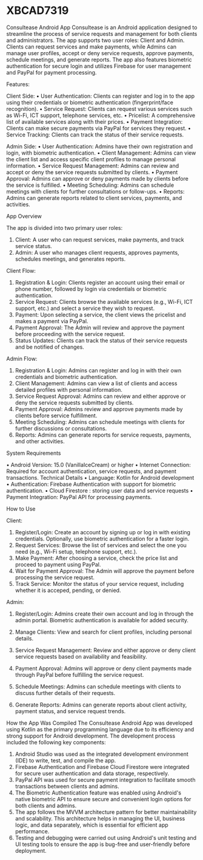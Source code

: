 # XBCAD7319

Consultease Android App
Consultease is an Android application designed to streamline the process of service requests and management for both clients and administrators. The app supports two user roles: Client and Admin. Clients can request services and make payments, while Admins can manage user profiles, accept or deny service requests, approve payments, schedule meetings, and generate reports. The app also features biometric authentication for secure login and utilizes Firebase for user management and PayPal for payment processing.

Features:

Client Side:
•	User Authentication: Clients can register and log in to the app using their credentials or biometric authentication (fingerprint/face recognition).
•	Service Request: Clients can request various services such as Wi-Fi, ICT support, telephone services, etc.
•	Pricelist: A comprehensive list of available services along with their prices.
•	Payment Integration: Clients can make secure payments via PayPal for services they request.
•	Service Tracking: Clients can track the status of their service requests.

Admin Side:
•	User Authentication: Admins have their own registration and login, with biometric authentication.
•	Client Management: Admins can view the client list and access specific client profiles to manage personal information.
•	Service Request Management: Admins can review and accept or deny the service requests submitted by clients.
•	Payment Approval: Admins can approve or deny payments made by clients before the service is fulfilled.
•	Meeting Scheduling: Admins can schedule meetings with clients for further consultations or follow-ups.
•	Reports: Admins can generate reports related to client services, payments, and activities.

App Overview

The app is divided into two primary user roles:
1.	Client: A user who can request services, make payments, and track service status.
2.	Admin: A user who manages client requests, approves payments, schedules meetings, and generates reports.
   
Client Flow:
1.	Registration & Login: Clients register an account using their email or phone number, followed by login via credentials or biometric authentication.
2.	Service Request: Clients browse the available services (e.g., Wi-Fi, ICT support, etc.) and select a service they wish to request.
3.	Payment: Upon selecting a service, the client views the pricelist and makes a payment via PayPal.
4.	Payment Approval: The Admin will review and approve the payment before proceeding with the service request.
5.	Status Updates: Clients can track the status of their service requests and be notified of changes.
   
Admin Flow:
1.	Registration & Login: Admins can register and log in with their own credentials and biometric authentication.
2.	Client Management: Admins can view a list of clients and access detailed profiles with personal information.
3.	Service Request Approval: Admins can review and either approve or deny the service requests submitted by clients.
4.	Payment Approval: Admins review and approve payments made by clients before service fulfillment.
5.	Meeting Scheduling: Admins can schedule meetings with clients for further discussions or consultations.
6.	Reports: Admins can generate reports for service requests, payments, and other activities.
   
System Requirements

•	Android Version: 15.0 (VanillaIceCream) or higher
•	Internet Connection: Required for account authentication, service requests, and payment transactions.
Technical Details
•	Language: Kotlin for Android development
•	Authentication: Firebase Authentication with support for biometric authentication.
•	Cloud Firestore : storing user data and  service requests 
•	Payment Integration: PayPal API for processing payments.

How to Use

Client:

1.	Register/Login: Create an account by signing up or log in with existing credentials. Optionally, use biometric authentication for a faster login.
2.	Request Services: Browse the list of services and select the one you need (e.g., Wi-Fi setup, telephone support, etc.).
3.	Make Payment: After choosing a service, check the price list and proceed to payment using PayPal.
4.	Wait for Payment Approval: The Admin will approve the payment before processing the service request.
5.	Track Service: Monitor the status of your service request, including whether it is acceped, pending, or denied.
   
Admin:
1.	Register/Login: Admins create their own account and log in through the admin portal. Biometric authentication is available for added security.
2.	Manage Clients: View and search for client profiles, including personal details.
3.	Service Request Management: Review and either approve or deny client service requests based on availability and feasibility.
   
4.	Payment Approval: Admins will approve or deny client payments made through PayPal before fulfilling the service request.
6.	Schedule Meetings: Admins can schedule meetings with clients to discuss further details of their requests.
7.	Generate Reports: Admins can generate reports about client activity, payment status, and service request trends.

How the App Was Compiled
The Consultease Android App was developed using Kotlin as the primary programming language due to its efficiency and strong support for Android development. The development process included the following key components:
1.	Android Studio was used as the integrated development environment (IDE) to write, test, and compile the app.
2.	Firebase Authentication and Firebase Cloud Firestore were integrated for secure user authentication and data storage, respectively.
3.	PayPal API was used for secure payment integration to facilitate smooth transactions between clients and admins.
4.	The Biometric Authentication feature was enabled using Android's native biometric API to ensure secure and convenient login options for both clients and admins.
5.	The app follows the MVVM architecture pattern for better maintainability and scalability. This architecture helps in managing the UI, business logic, and data separately, which is essential for efficient app performance.
6.	Testing and debugging were carried out using Android's unit testing and UI testing tools to ensure the app is bug-free and user-friendly before deployment.

